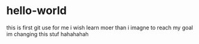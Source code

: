 # hello-world
this is first git use for me i wish learn  moer than i imagne to reach my goal
im changing this stuf hahahahah
